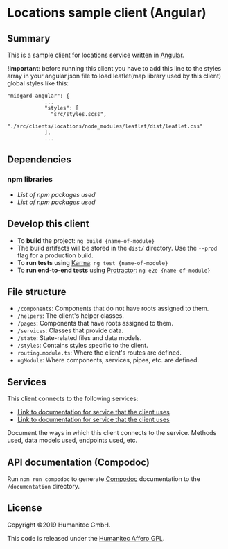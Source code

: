 # Locations sample client (Angular)

## Summary

This is a sample client for locations service written in [Angular](https://angularjs.org/). 

**!important**: before running this client you have to add this line to the styles array in your angular.json file to load
leaflet(map library used by this client) global styles like this: 
```
"midgard-angular": {
            ...
            "styles": [
              "src/styles.scss",
              "./src/clients/locations/node_modules/leaflet/dist/leaflet.css"
            ],
            ...
```

## Dependencies

### npm libraries

-  _List of npm packages used_
-  _List of npm packages used_

## Develop this client

-  To **build** the project: `ng build {name-of-module}`  
  -  The build artifacts will be stored in the `dist/` directory. Use the `--prod` flag for a production build.
-  To **run tests** using [Karma](https://karma-runner.github.io/0.13/index.html): `ng test {name-of-module}`
-  To **run end-to-end tests** using [Protractor](https://www.protractortest.org/#/): `ng e2e {name-of-module}`

## File structure

-  `/components`: Components that do not have roots assigned to them.
-  `/helpers`: The client's helper classes.
-  `/pages`: Components that have roots assigned to them.
-  `/services`: Classes that provide data.
-  `/state`: State-related files and data models.
-  `/styles`: Contains styles specific to the client.
-  `routing.module.ts`: Where the client's routes are defined.
-  `ngModule`: Where components, services, pipes, etc. are defined.

## Services

This client connects to the following services:

-  [Link to documentation for service that the client uses](https://example.com)
-  [Link to documentation for service that the client uses](https://example.com)

Document the ways in which this client connects to the service. Methods used, data models used, endpoints used, etc.

## API documentation (Compodoc)

Run `npm run compodoc` to generate [Compodoc](https://compodoc.github.io/compodoc/) documentation to the `/documentation` directory.

## License

Copyright &#169;2019 Humanitec GmbH.

This code is released under the [Humanitec Affero GPL](LICENSE).
